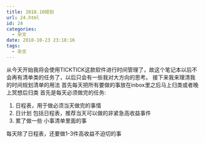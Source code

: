```yaml
---
title: 2018.10规划
url: 24.html
id: 24
categories:
  - 杂文
date: 2018-10-23 23:18:16
tags:
  - 杂文
---
```


从今天开始我将会使用TICKTICK这款软件进行时间管理了，故这个笔记本以后不会再有清单类的任务了，以后只会有一些我对大方向的思考。 接下来我来理清我的时间规划清单的用法 首先每天把所有要做的事放在inbox里之后马上归类或者晚上冥想后归类 首先是每天必须做完的任务:

1.  日程表，用于做必须当天做完的事情
2.  日计划 包括日程表，推荐当天可以做的非紧急高收益事件
3.  累了做一些 小事清单里面的事

每天除了日程表，还要做1-3件高收益不迫切的事